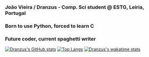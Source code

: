 ### João Vieira / Dranzus - Comp. Sci student @ ESTG, Leiria, Portugal
### Born to use Python, forced to learn C
### Future coder, current spaghetti writer

[![Dranzus's GitHub stats](https://github-readme-stats.vercel.app/api?username=Dranzus&show_icons=true&theme=onedark)](https://github.com/anuraghazra/github-readme-stats) [![Top Langs](https://github-readme-stats.vercel.app/api/top-langs/?username=Dranzus&theme=onedark)](https://github.com/anuraghazra/github-readme-stats)
[![Dranzus's wakatime stats](https://github-readme-stats.vercel.app/api/wakatime?username=Dranzus&theme=onedark)](https://github.com/anuraghazra/github-readme-stats)
